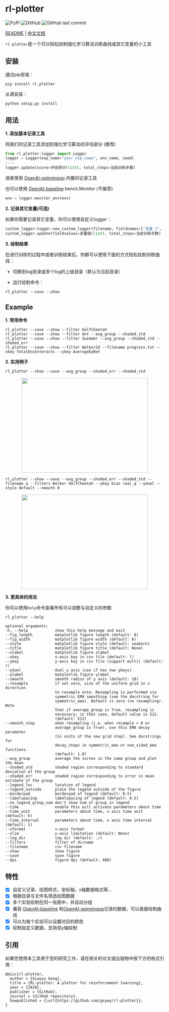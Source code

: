 # rl-plotter

![PyPI](https://img.shields.io/pypi/v/rl_plotter?style=flat-square) ![GitHub](https://img.shields.io/github/license/gxywy/rl-plotter?style=flat-square) ![GitHub last commit](https://img.shields.io/github/last-commit/gxywy/rl-plotter?style=flat-square)

[README](README.md) | [中文文档](README_zh.md)

`rl-plotter`是一个可以轻松绘制强化学习算法训练曲线或其它变量的小工具

## 安装

通过pip安装：

```
pip install rl_plotter
```

从源安装：

```
python setup.py install
```

## 用法

**1. 添加基本记录工具**

将我们的记录工具添加到强化学习算法的评估部分 (推荐)

```python
from rl_plotter.logger import Logger
logger = Logger(exp_name="your_exp_name", env_name, seed)
····
logger.update(score=评估得分(list), total_steps=当前训练步数)
```

或者使用 [OpenAI-spinningup](https://github.com/openai/spinningup) 内置的记录工具

也可以使用 [OpenAI-baseline](https://github.com/openai/baselines) bench.Monitor (不推荐)

```python
env = logger.monitor_env(env)
```

**2. 记录其它变量(可选)**

如果你需要记录其它变量，你可以使用自定义logger：

```python
custom_logger=logger.new_custom_logger(filename, fieldnames=["变量 1", "变量 2", ..., "变量 n"])
custom_logger.update(fieldvalues=变量值(list), total_steps=当前训练步数)
```

**3. 绘制结果**

在进行训练的过程中或者训练结束后，你都可以使用下面的方式轻松绘制训练曲线：

- 切换到log目录或多个log的上级目录（默认为当前目录）

- 运行绘制命令：

```
rl_plotter --save --show
```

## Example

**1. 常用命令**

```
rl_plotter --save --show --filter HalfCheetah
rl_plotter --save --show --filter Ant --avg_group --shaded_std
rl_plotter --save --show --filter Swimmer --avg_group --shaded_std --shaded_err
rl_plotter --save --show --filter Walker2d --filename progress.txt --xkey TotalEnvInteracts --ykey AverageEpRet
```

**2. 实用例子**

```
rl_plotter --show --save --avg_group --shaded_err --shaded_std
```
<div align="center"><img width="400" height="300" src="https://github.com/gxywy/rl-plotter/blob/master/imgs/figure_1.png?raw=true"/></div>

```
rl_plotter --show --save --avg_group --shaded_err --shaded_std --filename q --filters Walker HalfCheetah --ykey bias real_q --yduel --style default --smooth 0
```
<div align="center"><img width="400" height="300" src="https://github.com/gxywy/rl-plotter/blob/master/imgs/figure_2.png?raw=true"/></div>



**3. 更具体的用法**

你可以使用`help`命令查看所有可以调整与自定义的参数

```
rl_plotter --help
```

```
optional arguments:
-h, --help            show this help message and exit
--fig_length          matplotlib figure length (default: 8)
--fig_width           matplotlib figure width (default: 6)
--style               matplotlib figure style (default: seaborn)
--title               matplotlib figure title (default: None)
--xlabel              matplotlib figure xlabel
--xkey                x-axis key in csv file (default: l)
--ykey                y-axis key in csv file (support multi) (default: r)
--yduel               duel y axis (use if has two ykeys)
--ylabel              matplotlib figure ylabel
--smooth              smooth radius of y axis (default: 10)
--resample            if not zero, size of the uniform grid in x direction
                      to resample onto. Resampling is performed via
                      symmetric EMA smoothing (see the docstring for
                      symmetric_ema). Default is zero (no resampling). Note
                      that if average_group is True, resampling is
                      necessary; in that case, default value is 512.
                      (default: 512)
--smooth_step         when resampling (i.e. when resample > 0 or
					  average_group is True), use this EMA decay parameter
                      (in units of the new grid step). See docstrings for
                      decay_steps in symmetric_ema or one_sided_ema functions. 
                      (default: 1.0)
--avg_group           average the curves in the same group and plot the mean
--shaded_std          shaded region corresponding to standard deviation of the group
--shaded_err          shaded region corresponding to error in mean estimate of the group
--legend_loc          location of legend
--legend_outside      place the legend outside of the figure
--borderpad           borderpad of legend (default: 0.5)
--labelspacing        labelspacing of legend (default: 0.5)
--no_legend_group_num don't show num of group in legend
--time                enable this will activate parameters about time
--time_unit           parameters about time, x axis time unit (default: h)
--time_interval       parameters about time, x axis time interval (default: 1)
--xformat             x-axis format
--xlim                x-axis limitation (default: None)
--log_dir             log dir (default: ./)
--filters             filter of dirname
--filename            csv filename
--show                show figure
--save                save figure
--dpi                 figure dpi (default: 400)
```

## 特性

- [x] 自定义记录，绘图样式，坐标轴，x轴数据格式等...
- [x] 根据目录与文件名筛选绘图数据
- [x] 多个实验绘制在同一张图中，并自动分组
- [x] 兼容 [OpenAI-baseline](https://github.com/openai/baselines) 和[OpenAI-spinningup](https://github.com/openai/spinningup)记录的数据，可以直接绘制曲线
- [x] 可以为每个实验可以设置对应的颜色
- [x] 绘制自定义数据，支持双y轴绘制

## 引用

如果您使用本工具用于您的研究工作，请在相关的论文或出版物中按下方的格式引用：

```
@misc{rl-plotter,
  author = {Xiaoyu Gong},
  title = {RL-plotter: A plotter for reinforcement learning},
  year = {2020},
  publisher = {GitHub},
  journal = {GitHub repository},
  howpublished = {\url{https://github.com/gxywy/rl-plotter}},
}
```

